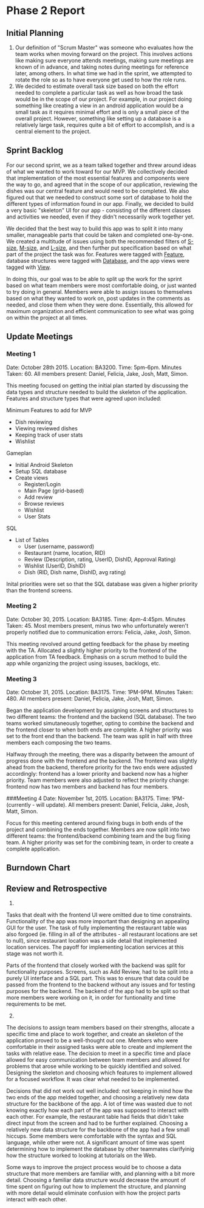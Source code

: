 # Phase 2 Report

## Initial Planning

1. Our definition of "Scrum Master" was someone who evaluates how the team works when moving forward on the project. This involves actions like making sure everyone attends meetings, making sure meetings are known of in advance, and taking notes during meetings for reference later, among others. In what time we had in the sprint, we attempted to rotate the role so as to have everyone get used to how the role runs.
2. We decided to estimate overall task size based on both the effort needed to complete a particular task as well as how broad the task would be in the scope of our project. For example, in our project doing something like creating a view in an android application would be a small task as it requires minimal effort and is only a small piece of the overall project. However, something like setting up a database is a relatively large task, requires quite a bit of effort to accomplish, and is a central element to the project. 

## Sprint Backlog
For our second sprint, we as a team talked together and threw around ideas of what we wanted to work toward for our MVP. We collectively decided that implementation of the most essential features and components were the way to go, and agreed that in the scope of our application, reviewing the dishes was our central feature and would need to be completed. We also figured out that we needed to construct some sort of database to hold the different types of information found in our app. Finally, we decided to build a very basic "skeleton" UI for our app - consisting of the different classes and activities we needed, even if they didn't necessarily work together yet.

We decided that the best way to build this app was to split it into many smaller, manageable parts that could be taken and completed one-by-one. We created a multitude of issues using both the recommended filters of [S-size](https://github.com/issues?q=is%3Aopen+is%3Aissue+author%3Ajoshdmcc+label%3AS-Size), [M-size](https://github.com/issues?q=is%3Aopen+is%3Aissue+author%3Ajoshdmcc+label%3AM-Size), and [L-size](https://github.com/issues?q=is%3Aopen+is%3Aissue+author%3Ajoshdmcc+label%3AL-Size), and then further put specification based on what part of the project the task was for. Features were tagged with [Feature](https://github.com/issues?q=is%3Aopen+is%3Aissue+author%3Ajoshdmcc+label%3AFeature), database structures were tagged with [Database](https://github.com/issues?q=is%3Aopen+is%3Aissue+author%3Ajoshdmcc+label%3ADatabase), and the app views were tagged with [View](https://github.com/issues?q=is%3Aopen+is%3Aissue+author%3Ajoshdmcc+label%3AView).

In doing this, our goal was to be able to split up the work for the sprint based on what team members were most comfortable doing, or just wanted to try doing in general. Members were able to assign issues to themselves based on what they wanted to work on, post updates in the comments as needed, and close them when they were done. Essentially, this allowed for maximum organization and efficient communication to see what was going on within the project at all times. 

## Update Meetings

### Meeting 1 
Date: October 28th 2015. Location: BA3200. Time: 5pm-6pm. Minutes Taken: 60. All members present: Daniel, Felicia, Jake, Josh, Matt, Simon.

This meeting focused on getting the initial plan started by discussing the data types and structure needed to build the skeleton of the application. Features and structure types that were agreed upon included:

Minimum Features to add for MVP
- Dish reviewing
- Viewing reviewed dishes
- Keeping track of user stats
- Wishlist

Gameplan
- Initial Android Skeleton
- Setup SQL database
- Create views
    - Register/Login
    - Main Page (grid-based)
    - Add review
    - Browse reviews
    - Wishlist
    - User Stats

SQL
- List of Tables
    - User (username, password)
    - Restaurant (name, location, RID)
    - Review (Description, rating, UserID, DishID, Approval Rating)
    - Wishlist (UserID, DishID)
    - Dish (RID, Dish name, DishID, avg rating)

Inital priorities were set so that the SQL database was given a higher priority than the frontend screens. 

### Meeting 2
Date: October 30, 2015. Location: BA3185. Time: 4pm-4:45pm. Minutes Taken: 45. Most members present, minus two who unfortunately weren't properly notified due to communication errors: Felicia, Jake, Josh, Simon.

This meeting revolved around getting feedback for the phase by meeting with the TA. Allocated a slightly higher priority to the frontend of the application from TA feedback. Emphasis on a scrum method to build the app while organizing the project using issuses, backlogs, etc.

### Meeting 3 
Date: October 31, 2015. Location: BA3175. Time: 1PM-9PM. Minutes Taken: 480. All members present: Daniel, Felicia, Jake, Josh, Matt, Simon.

Began the application development by assigning screens and structures to two different teams: the frontend and the backend (SQL database). The two teams worked simutaneously together, opting to combine the backend and the frontend closer to when both ends are complete. A higher priority was set to the front end than the backend. The team was split in half with three members each composing the two teams.

Halfway through the meeting, there was a disparity between the amount of progress done with the frontend and the backend. The frontend was slightly ahead from the backend, therefore priority for the two ends were adjusted accordingly: frontend has a lower priority and backend now has a higher priority. Team members were also adjusted to reflect the priority change: frontend now has two members and backend has four members.

###Meeting 4
Date: November 1st, 2015. Location: BA3175. Time: 1PM-(currently - will update). All members present: Daniel, Felicia, Jake, Josh, Matt, Simon.

Focus for this meeting centered around fixing bugs in both ends of the project and combining the ends together. Members are now split into two different teams: the frontend/backend combining team and the bug fixing team. A higher priority was set for the combining team, in order to create a complete application. 

## Burndown Chart

## Review and Retrospective
1. 
Tasks that dealt with the frontend UI were omitted due to time constraints. Functionality of the app was more important than designing an appealing GUI for the user. The task of fully implementing the restaurant table was also forgoed (ie. filling in all of the attributes - all restaurant locations are set to null), since restaurant location was a side detail that implemented location services. The payoff for implementing location services at this stage was not worth it.

Parts of the frontend that closely worked with the backend was split for functionality purposes. Screens, such as Add Review, had to be split into a purely UI interface and a SQL part. This was to ensure that data could be passed from the frontend to the backend without any issues and for testing purposes for the backend. The backend of the app had to be split so that more members were working on it, in order for funtionality and time requirements to be met. 

2.
The decisions to assign team members based on their strengths, allocate a specific time and place to work together, and create an skeleton of the application proved to be a well-thought out one. Members who were comfortable in their assigned tasks were able to create and implement the tasks with relative ease. The decision to meet in a specific time and place allowed for easy communication between team members and allowed for problems that arose while working to be quickly identified and solved. Designing the skeleton and choosing which features to implement allowed for a focused workflow. It was clear what needed to be implemented.

Decisions that did not work out well included: not keeping in mind how the two ends of the app melded together, and choosing a relatively new data structure for the backbone of the app. A lot of time was wasted due to not knowing exactly how each part of the app was supposed to interact with each other. For example, the restaurant table had fields that didn't take direct input from the screen and had to be further explained. Choosing a relatively new data structure for the backbone of the app had a few small hiccups. Some members were comfortable with the syntax and SQL language, while other were not. A significant amount of time was spent determining how to implement the database by other teammates clarifyinig how the structure worked to looking at tutorials on the Web.

Some ways to improve the project process would be to choose a data structure that more members are familiar with, and planning with a bit more detail. Choosing a familiar data structure would decrease the amount of time spent on figuring out how to implement the structure, and planning with more detail would eliminate confusion with how the project parts interact with each other. 
